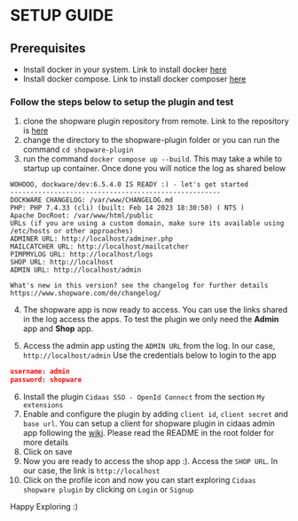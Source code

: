 # SETUP GUIDE

## Prerequisites

- Install docker in your system. Link to install docker [here](https://docs.docker.com/engine/install/)
- Install docker compose. Link to install docker composer [here](https://docs.docker.com/compose/install/standalone/)

### Follow the steps below to setup the plugin and test

1. clone the shopware plugin repository from remote. Link to the repository is [here](https://gitlab.widas.de/cidaas-public-devkits/cidaas-plugins/cidaas-shopware-plugin)
2. change the directory to the shopware-plugin folder or you can run the command `cd shopware-plugin`
3. run the command `docker compose up --build`. This may take a while to startup up container. Once done you will notice the log as shared below

```ssh
WOHOOO, dockware/dev:6.5.4.0 IS READY :) - let's get started
-----------------------------------------------------
DOCKWARE CHANGELOG: /var/www/CHANGELOG.md
PHP: PHP 7.4.33 (cli) (built: Feb 14 2023 18:30:50) ( NTS )
Apache DocRoot: /var/www/html/public
URLs (if you are using a custom domain, make sure its available using /etc/hosts or other approaches)
ADMINER URL: http://localhost/adminer.php
MAILCATCHER URL: http://localhost/mailcatcher
PIMPMYLOG URL: http://localhost/logs
SHOP URL: http://localhost
ADMIN URL: http://localhost/admin

What's new in this version? see the changelog for further details
https://www.shopware.com/de/changelog/
```

4. The shopware app is now ready to access. You can use the links shared in the log access the apps. To test the plugin we only need the **Admin** app and **Shop** app.

5. Access the admin app usting the `ADMIN URL` from the log. In our case, `http://localhost/admin` Use the credentials below to login to the app

```json
username: admin
password: shopware
```

6. Install the plugin `Cidaas SSO - OpenId Connect` from the section `My extensions`
7. Enable and configure the plugin by adding `client id`, `client secret` and `base url`. You can setup a client for shopware plugin in cidaas admin app following the [wiki](https://docs-old.cidaas.com/extension/shopware_plugin.html). Please read the README in the root folder for more details
8. Click on save
9. Now you are ready to access the shop app :). Access the `SHOP URL`. In our case, the link is `http://localhost`
10. Click on the profile icon and now you can start exploring `Cidaas shopware plugin` by clicking on `Login` or `Signup`

Happy Exploring :)
